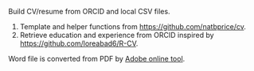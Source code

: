 Build CV/resume from ORCID and local CSV files. 

1. Template and helper functions from <https://github.com/natbprice/cv>.
1. Retrieve education and experience from ORCID inspired by <https://github.com/loreabad6/R-CV>.

Word file is converted from PDF by [Adobe online tool](https://www.adobe.com/acrobat/online/pdf-to-word.html).

